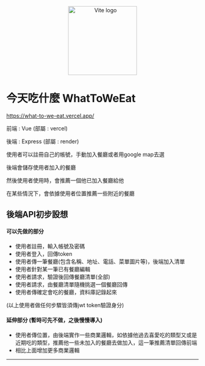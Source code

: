<p align="center">
    <img width="180" src="https://user-images.githubusercontent.com/56196696/177119912-aa336353-9d74-4750-a0d9-a7133e288eb5.png" alt="Vite logo">
</p>

# 今天吃什麼 WhatToWeEat

https://what-to-we-eat.vercel.app/

前端 : Vue (部屬 : vercel)

後端 : Express (部屬 : render)

使用者可以註冊自己的帳號，手動加入餐廳或者用google map去選

後端會儲存使用者加入的餐廳

然後使用者使用時，會推薦一個他已加入餐廳給他

在某些情況下，會依據使用者位置推薦一些附近的餐廳


## 後端API初步設想 

#### 可以先做的部分
* 使用者註冊，輸入帳號及密碼
* 使用者登入，回傳token
* 使用者傳一筆餐廳(包含名稱、地址、電話、菜單圖片等)，後端加入清單 
* 使用者針對某一筆已有餐廳編輯
* 使用者請求，驗證後回傳餐廳清單(全部)
* 使用者請求，由餐廳清單隨機挑選一個餐廳回傳
* 使用者傳確定會吃的餐廳，資料庫記錄起來

(以上使用者做任何步驟皆須傳jwt token驗證身分)

#### 延伸部分 (暫時可先不做，之後慢慢導入)

* 使用者傳位置，由後端實作一些商業邏輯，如依據他過去喜愛吃的類型又或是近期吃的類型，推薦他一些未加入的餐廳去做加入，這一筆推薦清單回傳前端
* 相比上面增加更多商業邏輯 

---
